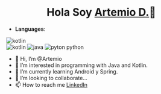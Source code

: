 <div align="center">
        <h1>Hola Soy <a href="https://artemiod.github.io/Resume-CV/about.html">Artemio D.</a>👋</h1>
</div>

<p align="center">
 
- **Languages**:
        
![kotlin](https://img.shields.io/badge/Kotlin--7F52FF?style=for-the-badge&logo=kotlin&logoColor=white)      
![kotlin](https://img.shields.io/badge/Kotlin-_-7F52FF?style=for-the-badges&logo=Kotlin)
![java](https://img.shields.io/badge/Java-_-7F52FF?style=for-the-badges&logo=java)
![pyton](https://img.shields.io/badge/Pyyton-_-00000?style=for-the-badges&logo=Python&logoColor=white)
        python
</p>


- 👋 Hi, I’m @Artemio
- 👀 I’m interested in programming with Java and Kotlin.
- 🌱 I’m currently learning Android y Spring.
- 💞️ I’m looking to collaborate...
- 📫 How to reach me <a href="https:https://www.linkedin.com/in/a-derkachev/">LinkedIn</a>

<!---
ArtemioD/ArtemioD is a ✨ special ✨ repository because its `README.md` (this file) appears on your GitHub profile.
You can click the Preview link to take a look at your changes.
--->




